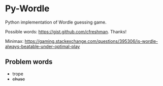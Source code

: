 # Py-Wordle

Python implementation of Wordle guessing game.

Possible words: https://gist.github.com/cfreshman. Thanks!

Minimax: https://gaming.stackexchange.com/questions/395306/is-wordle-always-beatable-under-optimal-play

## Problem words

- trope
- ~~chuse~~
